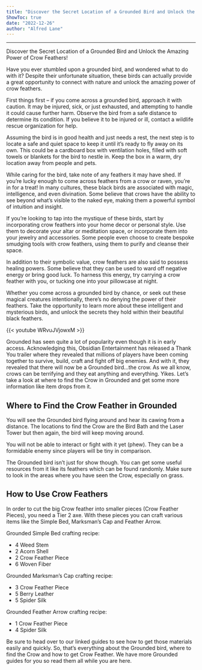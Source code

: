 ```yaml
---
title: "Discover the Secret Location of a Grounded Bird and Unlock the Amazing Power of Crow Feathers!"
ShowToc: true 
date: "2022-12-26"
author: "Alfred Lane"
---
```

*****
Discover the Secret Location of a Grounded Bird and Unlock the Amazing Power of Crow Feathers!

Have you ever stumbled upon a grounded bird, and wondered what to do with it? Despite their unfortunate situation, these birds can actually provide a great opportunity to connect with nature and unlock the amazing power of crow feathers.

First things first – if you come across a grounded bird, approach it with caution. It may be injured, sick, or just exhausted, and attempting to handle it could cause further harm. Observe the bird from a safe distance to determine its condition. If you believe it to be injured or ill, contact a wildlife rescue organization for help.

Assuming the bird is in good health and just needs a rest, the next step is to locate a safe and quiet space to keep it until it’s ready to fly away on its own. This could be a cardboard box with ventilation holes, filled with soft towels or blankets for the bird to nestle in. Keep the box in a warm, dry location away from people and pets.

While caring for the bird, take note of any feathers it may have shed. If you’re lucky enough to come across feathers from a crow or raven, you’re in for a treat! In many cultures, these black birds are associated with magic, intelligence, and even divination. Some believe that crows have the ability to see beyond what’s visible to the naked eye, making them a powerful symbol of intuition and insight.

If you’re looking to tap into the mystique of these birds, start by incorporating crow feathers into your home decor or personal style. Use them to decorate your altar or meditation space, or incorporate them into your jewelry and accessories. Some people even choose to create bespoke smudging tools with crow feathers, using them to purify and cleanse their space.

In addition to their symbolic value, crow feathers are also said to possess healing powers. Some believe that they can be used to ward off negative energy or bring good luck. To harness this energy, try carrying a crow feather with you, or tucking one into your pillowcase at night.

Whether you come across a grounded bird by chance, or seek out these magical creatures intentionally, there’s no denying the power of their feathers. Take the opportunity to learn more about these intelligent and mysterious birds, and unlock the secrets they hold within their beautiful black feathers.

{{< youtube WRvuJVjowxM >}} 



Grounded has seen quite a lot of popularity even though it is in early access. Acknowledging this, Obsidian Entertainment has released a Thank You trailer where they revealed that millions of players have been coming together to survive, build, craft and fight off big enemies. And with it, they revealed that there will now be a Grounded bird…the crow. As we all know, crows can be terrifying and they eat anything and everything. Yikes. Let’s take a look at where to find the Crow in Grounded and get some more information like item drops from it.
 
## Where to Find the Crow Feather in Grounded
 
You will see the Grounded bird flying around and hear its cawing from a distance. The locations to find the Crow are the Bird Bath and the Laser Tower but then again, the bird will keep moving around.
 

 
You will not be able to interact or fight with it yet (phew). They can be a formidable enemy since players will be tiny in comparison.
 
The Grounded bird isn’t just for show though. You can get some useful resources from it like its feathers which can be found randomly. Make sure to look in the areas where you have seen the Crow, especially on grass.
 
## How to Use Crow Feathers
 
In order to cut the big Crow feather into smaller pieces (Crow Feather Pieces), you need a Tier 2 axe. With these pieces you can craft various items like the Simple Bed, Marksman’s Cap and Feather Arrow.
 
Grounded Simple Bed crafting recipe:
 
- 4 Weed Stem
 - 2 Acorn Shell
 - 2 Crow Feather Piece
 - 6 Woven Fiber

 
Grounded Marksman’s Cap crafting recipe:
 
- 3 Crow Feather Piece
 - 5 Berry Leather
 - 5 Spider Silk

 
Grounded Feather Arrow crafting recipe:
 
- 1 Crow Feather Piece
 - 4 Spider Silk

 
Be sure to head over to our linked guides to see how to get those materials easily and quickly. So, that’s everything about the Grounded bird, where to find the Crow and how to get Crow Feather. We have more Grounded guides for you so read them all while you are here.





